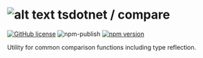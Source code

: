 # ![alt text](https://avatars1.githubusercontent.com/u/64487547?s=30&amp;v=4 "tsdotnet") tsdotnet / compare

[![GitHub license](https://img.shields.io/badge/license-MIT-blue.svg?style=flat-square)](https://github.com/tsdotnet/compare/blob/master/LICENSE)
![npm-publish](https://github.com/tsdotnet/compare/workflows/npm-publish/badge.svg)
[![npm version](https://img.shields.io/npm/v/@tsdotnet/compare.svg?style=flat-square)](https://www.npmjs.com/package/@tsdotnet/compare)

Utility for common comparison functions including type reflection.
